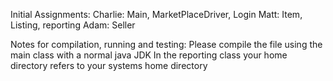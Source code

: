 Initial Assignments:
    Charlie: Main, MarketPlaceDriver, Login
    Matt: Item, Listing, reporting
    Adam: Seller


Notes for compilation, running and testing:
   Please compile the file using the main class with a normal java JDK
   In the reporting class your home directory refers to your systems home directory